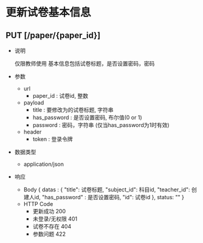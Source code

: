 #  更新试卷基本信息

## PUT [/paper/{paper_id}]
+ 说明

  仅限教师使用
  基本信息包括试卷标题，是否设置密码，密码

+ 参数
   + url
     + paper_id : 试卷id, 整数
   + payload
     + title : 要修改为的试卷标题, 字符串
     + has_password : 是否设置密码, 布尔值(0 or 1)
     + password : 密码，字符串 (仅当has_password为1时有效)
   + header
     + token : 登录令牌

+ 数据类型
  + application/json

+ 响应
  + Body
        {
          datas : {
            "title": 试卷标题,
            "subject_id": 科目id,
            "teacher_id": 创建人id,
            "has_password" : 是否设置密码,
            "id": 试卷id
          },
          status: ""
        }
  + HTTP Code
    + 更新成功 200
    + 未登录/无权限 401
    + 试卷不存在 404
    + 参数问题 422
